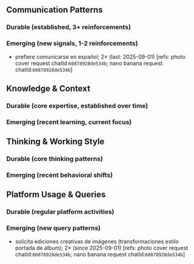 ## Communication Patterns
### Durable (established, 3+ reinforcements)

### Emerging (new signals, 1-2 reinforcements)
- prefiere comunicarse en español; 2× (last: 2025-09-01) [refs: photo cover request chatId:`60878928de534b`; nano banana request chatId:`60878928de534b`]

## Knowledge & Context
### Durable (core expertise, established over time)

### Emerging (recent learning, current focus)

## Thinking & Working Style
### Durable (core thinking patterns)

### Emerging (recent behavioral shifts)

## Platform Usage & Queries
### Durable (regular platform activities)

### Emerging (new query patterns)
- solicita ediciones creativas de imágenes (transformaciones estilo portada de álbum); 2× (since 2025-09-01) [refs: photo cover request chatId:`60878928de534b`; nano banana request chatId:`60878928de534b`]